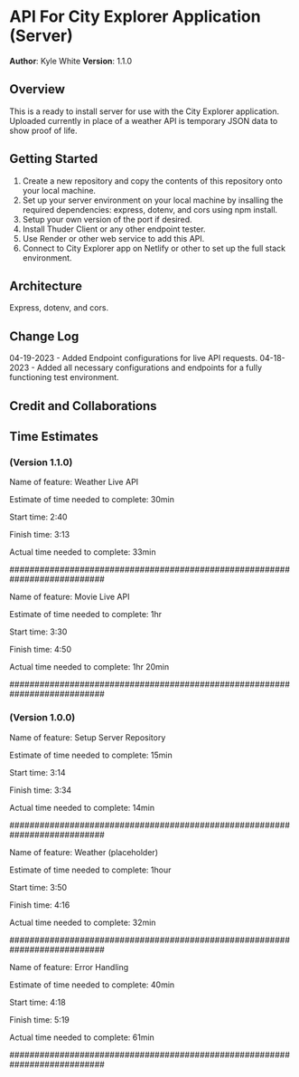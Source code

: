 # API For City Explorer Application (Server)

**Author**: Kyle White
**Version**: 1.1.0

## Overview

This is a ready to install server for use with the City Explorer application. Uploaded currently in place of a weather API is temporary JSON data to show proof of life. 

## Getting Started

1. Create a new repository and copy the contents of this repository onto your local machine.
2. Set up your server environment on your local machine by insalling the required dependencies: express, dotenv, and cors using npm install.
3. Setup your own version of the port if desired.
4. Install Thuder Client or any other endpoint tester.
5. Use Render or other web service to add this API.
6. Connect to City Explorer app on Netlify or other to set up the full stack environment.

## Architecture

Express, dotenv, and cors.

## Change Log

04-19-2023 - Added Endpoint configurations for live API requests.
04-18-2023 - Added all necessary configurations and endpoints for a fully functioning test environment.

## Credit and Collaborations

## Time Estimates

### (Version 1.1.0)

Name of feature: Weather Live API

Estimate of time needed to complete: 30min

Start time: 2:40

Finish time: 3:13

Actual time needed to complete: 33min

###########################################################################

Name of feature: Movie Live API

Estimate of time needed to complete: 1hr

Start time: 3:30

Finish time: 4:50

Actual time needed to complete: 1hr 20min

###########################################################################


### (Version 1.0.0)

Name of feature: Setup Server Repository

Estimate of time needed to complete: 15min

Start time: 3:14

Finish time: 3:34

Actual time needed to complete: 14min

###########################################################################

Name of feature: Weather (placeholder)

Estimate of time needed to complete: 1hour

Start time: 3:50

Finish time: 4:16

Actual time needed to complete: 32min

###########################################################################

Name of feature: Error Handling

Estimate of time needed to complete: 40min

Start time: 4:18

Finish time: 5:19

Actual time needed to complete: 61min

###########################################################################
